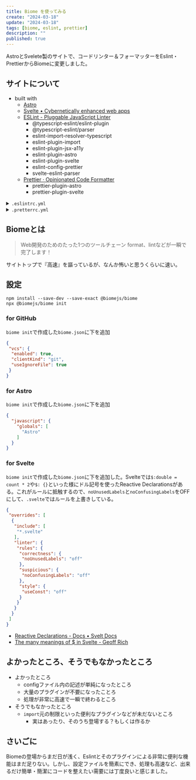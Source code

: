 ```yaml
---
title: Biome を使ってみる
create: "2024-03-18"
update: "2024-03-18"
tags: [biome, eslint, prettier]
description: ""
published: true
---
```


AstroとSvelete製のサイトで、コードリンター＆フォーマッターをEslint・PrettierからBiomeに変更しました。

## サイトについて

- built with
  - [Astro](https://astro.build/)
  - [Svelte • Cybernetically enhanced web apps](https://svelte.dev/)
  - [ESLint - Pluggable JavaScript Linter](https://eslint.org/)
    - @typescript-eslint/eslint-plugin
    - @typescript-eslint/parser
    - eslint-import-resolver-typescript
    - eslint-plugin-import
    - eslint-plugin-jsx-a11y
    - eslint-plugin-astro
    - eslint-plugin-svelte
    - eslint-config-prettier
    - svelte-eslint-parser
  - [Prettier · Opinionated Code Formatter](https://prettier.io/)
    - prettier-plugin-astro
    - prettier-plugin-svelte

<details><summary><code>.eslintrc.yml</code></summary>

```yml
extends:
  - eslint:recommended
  - plugin:astro/recommended
  - plugin:svelte/recommended
  # - plugin:jsx-a11y/recommended
  # - plugin:import/recommended
  # - plugin:import/typescript
  - prettier
parser: '@typescript-eslint/parser'
parserOptions:
  ecmaVersion: latest
  sourceType: module
overrides:
  - files:
      - '*.astro'
    parser: astro-eslint-parser
    parserOptions:
      parser: '@typescript-eslint/parser'
      extraFileExtensions:
        - .astro
    rules: {}
  - files:
    - '*.svelte'
    parser:  svelte-eslint-parser
    parserOptions:
      parser: '@typescript-eslint/parser'
      extraFileExtensions:
        - .svelte
    rules: {}
plugins:
  - '@typescript-eslint'
ignorePatterns:
  - './dist/**/*'
  - './node_modules/**/*'
settings: {}
rules: {
  no-undef: off,
  no-unused-vars: warn
}
```

</details>

<details><summary><code>.pretterrc.yml</code></summary>

```yml
trailingComma: es5
tabWidth: 2
semi: false
singleQuote: true
plugins:
  - prettier-plugin-astro
  - prettier-plugin-svelte
```

</details>

## Biomeとは

> Web開発のためのたった1つのツールチェーン
format、lintなどが一瞬で完了します！

サイトトップで『高速』を謳っているが、なんか怖いと思うくらいに速い。

## 設定

```shell
npm install --save-dev --save-exact @biomejs/biome
npx @biomejs/biome init
```

### for GitHub

`biome init`で作成した`biome.json`に下を追加

```json
{
 "vcs": {
  "enabled": true,
  "clientKind": "git",
  "useIgnoreFile": true
 }
}
```

### for Astro

`biome init`で作成した`biome.json`に下を追加

```json
{
  "javascript": {
    "globals": [
      "Astro"
    ]
  }
}
```

### for Svelte

`biome init`で作成した`biome.json`に下を追加した。Svelteでは`$:double = count * 2`や`$: {}`といった様にドル記号を使ったReactive Declarationsがある。これがルールに抵触するので、`noUnusedLabels`と`noConfusingLabels`をOFFにして、`.svelte`ではルールを上書きしている。

```json
{
 "overrides": [
  {
   "include": [
    "*.svelte"
   ],
   "linter": {
    "rules": {
     "correctness": {
      "noUnusedLabels": "off"
     },
     "suspicious": {
      "noConfusingLabels": "off"
     },
     "style": {
      "useConst": "off"
     }
    }
   }
  }
 ]
}
```

- [Reactive Declarations - Docs • Svelt Docs](https://svelte.dev/docs/typescript#limitations-reactive-declarations)
- [The many meanings of \$ in Svelte - Geoff Rich](https://geoffrich.net/posts/svelte-$-meanings/)

## よかったところ、そうでもなかったところ

- よかったところ
  - configファイル内の記述が単純になったところ
  - 大量のプラグインが不要になったことろ
  - 処理が非常に高速で一瞬で終わるところ
- そうでもなかったところ
  - `import`元の制限といった便利なプラグインなどが未だないところ
    - 実はあったり、そのうち登場する？もしくは作るか

## さいごに

Biomeの登場からまだ日が浅く、Eslintとそのプラグインによる非常に便利な機能はまだ足りない。しかし、設定ファイルを簡素にでき、処理も高速など、出来るだけ簡単・簡潔にコードを整えたい需要には丁度良いと感じました。
